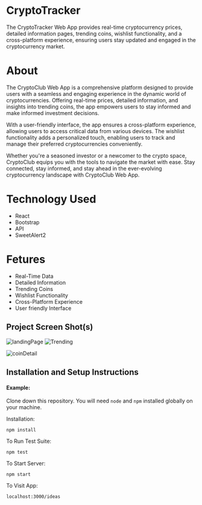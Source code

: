 # CryptoTracker

The CryptoTracker Web App provides real-time cryptocurrency prices, detailed information pages, trending coins, wishlist functionality, and a cross-platform experience, ensuring users stay updated and engaged in the cryptocurrency market.

# About 
The CryptoClub Web App is a comprehensive platform designed to provide users with a seamless and engaging experience in the dynamic world of cryptocurrencies. Offering real-time prices, detailed information, and insights into trending coins, the app empowers users to stay informed and make informed investment decisions.

With a user-friendly interface, the app ensures a cross-platform experience, allowing users to access critical data from various devices. The wishlist functionality adds a personalized touch, enabling users to track and manage their preferred cryptocurrencies conveniently.

Whether you're a seasoned investor or a newcomer to the crypto space, CryptoClub equips you with the tools to navigate the market with ease. Stay connected, stay informed, and stay ahead in the ever-evolving cryptocurrency landscape with CryptoClub Web App.

# Technology Used

<ul>
 <li>React</li>
 <li>Bootstrap</li>
 <li>API</li>
 <li>SweetAlert2</li>
</ul>


# Fetures

<ul>
 <li>Real-Time Data</li>
 <li>Detailed Information</li>
 <li>Trending Coins</li>
 <li>Wishlist Functionality</li>
 <li>Cross-Platform Experience</li>
 <li>User friendly Interface</li>
</ul>


## Project Screen Shot(s)

![landingPage](https://github.com/prashu-014/CryptoTracker/assets/98073443/0b0c77b7-4764-4a81-a4d7-9aed2dd357c7)
![Trending](https://github.com/prashu-014/CryptoTracker/assets/98073443/96e05527-3a29-4a4b-b625-5d35a185f14c)

![coinDetail](https://github.com/prashu-014/CryptoTracker/assets/98073443/5c364db3-d96e-4ea9-933c-0724ecb50dbf)


## Installation and Setup Instructions

#### Example:  

Clone down this repository. You will need `node` and `npm` installed globally on your machine.  

Installation:

`npm install`  

To Run Test Suite:  

`npm test`  

To Start Server:

`npm start`  

To Visit App:

`localhost:3000/ideas`  

